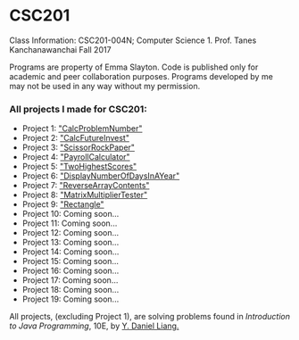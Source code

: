 # CSC201

Class Information:
CSC201-004N; Computer Science 1.
Prof. Tanes Kanchanawanchai
Fall 2017

Programs are property of Emma Slayton. Code is published only for academic and peer collaboration purposes. Programs developed by me may not be used in any way without my permission.

### All projects I made for CSC201:
* Project 1: ["CalcProblemNumber"](https://github.com/emmaslayton/CalcProblemNumber)
* Project 2: ["CalcFutureInvest"](https://github.com/emmaslayton/CalcFutureInvest)
* Project 3: ["ScissorRockPaper"](https://github.com/emmaslayton/ScissorRockPaper)
* Project 4: ["PayrollCalculator"](https://github.com/emmaslayton/PayrollCalulator)
* Project 5: ["TwoHighestScores"](https://github.com/emmaslayton/TwoHighestScores)
* Project 6: ["DisplayNumberOfDaysInAYear"](https://github.com/emmaslayton/DisplayNumberOfDaysInAYear)
* Project 7: ["ReverseArrayContents"]("https://github.com/emmaslayton/ReverseArrayContents")
* Project 8: ["MatrixMultiplierTester"]("https://github.com/emmaslayton/MatrixMultiplierTester")
* Project 9: ["Rectangle"]("https://github.com/emmaslayton/Rectangle")
* Project 10: Coming soon...
* Project 11: Coming soon...
* Project 12: Coming soon...
* Project 13: Coming soon...
* Project 14: Coming soon...
* Project 15: Coming soon...
* Project 16: Coming soon...
* Project 17: Coming soon...
* Project 18: Coming soon...
* Project 19: Coming soon...

All projects, (excluding Project 1), are solving problems found in *Introduction to Java Programming*, 10E, by [Y. Daniel Liang.](http://www.cs.armstrong.edu/liang/index.html)



